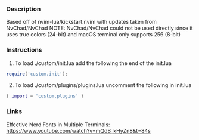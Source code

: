 ### Description

Based off of nvim-lua/kickstart.nvim with updates taken from NvChad/NvChad
NOTE: NvChad/NvChad could not be used directly since it uses true colors (24-bit) and macOS terminal only supports 256 (8-bit)

### Instructions

1. To load ./custom/init.lua add the following the end of the init.lua
```lua
require('custom.init');
```

2. To load ./custom/plugins/plugins.lua uncomment the following in init.lua
```lua
{ import = 'custom.plugins' }
```

### Links

Effective Nerd Fonts in Multiple Terminals: https://www.youtube.com/watch?v=mQdB_kHyZn8&t=84s
